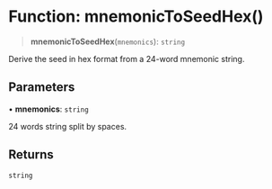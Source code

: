 # Function: mnemonicToSeedHex()

> **mnemonicToSeedHex**(`mnemonics`): `string`

Derive the seed in hex format from a 24-word mnemonic string.

## Parameters

• **mnemonics**: `string`

24 words string split by spaces.

## Returns

`string`
